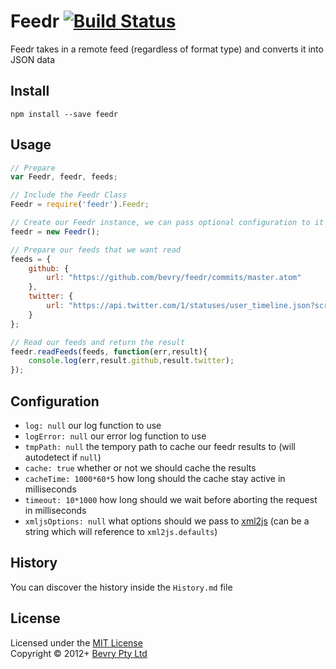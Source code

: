 # Feedr [![Build Status](https://secure.travis-ci.org/bevry/feedr.png?branch=master)](http://travis-ci.org/bevry/feedr)

Feedr takes in a remote feed (regardless of format type) and converts it into JSON data


## Install

```
npm install --save feedr
```


## Usage

``` javascript
// Prepare
var Feedr, feedr, feeds;

// Include the Feedr Class
Feedr = require('feedr').Feedr;

// Create our Feedr instance, we can pass optional configuration to it here if we wanted
feedr = new Feedr();

// Prepare our feeds that we want read
feeds = {
	github: {
		url: "https://github.com/bevry/feedr/commits/master.atom"
	},
	twitter: {
		url: "https://api.twitter.com/1/statuses/user_timeline.json?screen_name=balupton&count=20&include_entities=true&include_rts=true"
	}
};

// Read our feeds and return the result
feedr.readFeeds(feeds, function(err,result){
	console.log(err,result.github,result.twitter);
});
```


## Configuration

- `log: null` our log function to use
- `logError: null` our error log function to use
- `tmpPath: null` the tempory path to cache our feedr results to (will autodetect if `null`)
- `cache: true` whether or not we should cache the results
- `cacheTime: 1000*60*5` how long should the cache stay active in milliseconds
- `timeout: 10*1000` how long should we wait before aborting the request in milliseconds
- `xmljsOptions: null` what options should we pass to [xml2js](https://github.com/Leonidas-from-XIV/node-xml2js) (can be a string which will reference to `xml2js.defaults`)



## History

You can discover the history inside the `History.md` file


## License

Licensed under the [MIT License](http://creativecommons.org/licenses/MIT/)
<br/>Copyright &copy; 2012+ [Bevry Pty Ltd](http://bevry.me)